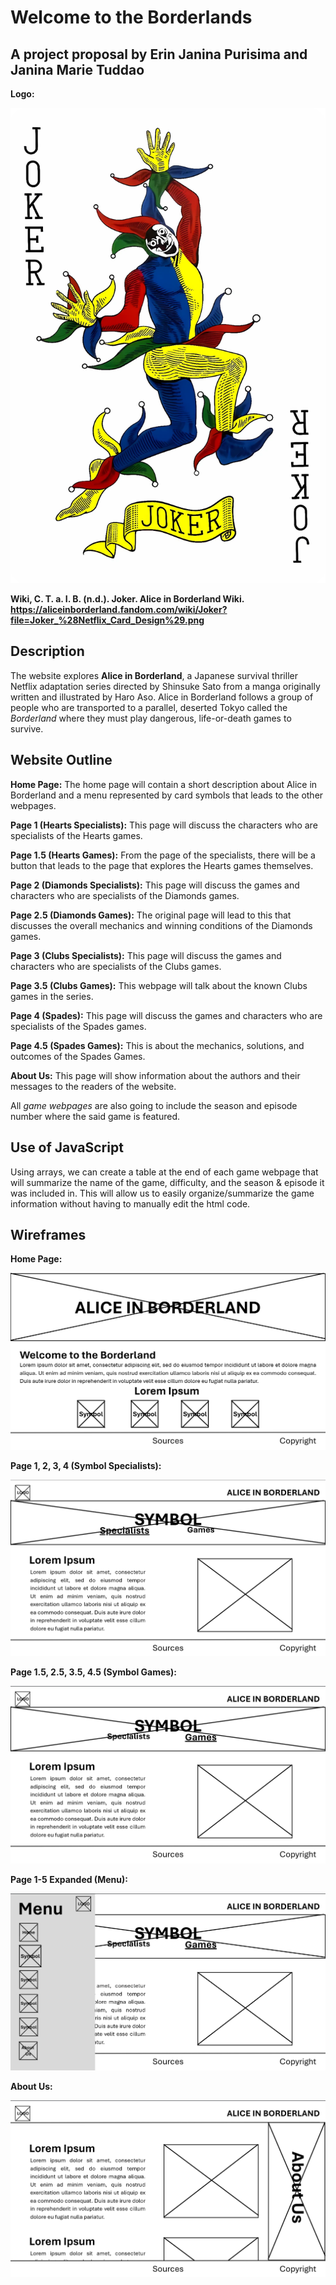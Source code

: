# Welcome to the Borderlands
## A project proposal by Erin Janina Purisima and Janina Marie Tuddao

**Logo:**

![Joker Card Logo](assets/Joker_29.png)

**Wiki, C. T. a. I. B. (n.d.). Joker. Alice in Borderland Wiki. https://aliceinborderland.fandom.com/wiki/Joker?file=Joker_%28Netflix_Card_Design%29.png**

## Description
The website explores **Alice in Borderland**, a Japanese survival thriller Netflix adaptation series directed by Shinsuke Sato from a manga originally written and illustrated by Haro Aso. Alice in Borderland follows a group of people who are transported to a parallel, deserted Tokyo called the *Borderland* where they must play dangerous, life-or-death games to survive.

## Website Outline
**Home Page:** The home page will contain a short description about Alice in Borderland and a menu represented by card symbols that leads to the other webpages.

**Page 1 (Hearts Specialists):** This page will discuss the characters who are specialists of the Hearts games.

**Page 1.5 (Hearts Games):** From the page of the specialists, there will be a button that leads to the page that explores the Hearts games themselves.

**Page 2 (Diamonds Specialists):** This page will discuss the games and characters who are specialists of the Diamonds games.

**Page 2.5 (Diamonds Games):** The original page will lead to this that discusses the overall mechanics and winning conditions of the Diamonds games.

**Page 3 (Clubs Specialists):** This page will discuss the games and characters who are specialists of the Clubs games.

**Page 3.5 (Clubs Games):** This webpage will talk about the known Clubs games in the series.

**Page 4 (Spades):** This page will discuss the games and characters who are specialists of the Spades games.

**Page 4.5 (Spades Games):** This is about the mechanics, solutions, and outcomes of the Spades Games.

**About Us:** This page will show information about the authors and their messages to the readers of the website.

All *game webpages* are also going to include the season and episode number where the said game is featured.

## Use of JavaScript
Using arrays, we can create a table at the end of each game webpage that will summarize the name of the game, difficulty, and the season & episode it was included in. This will allow us to easily organize/summarize the game information without having to manually edit the html code. 


## Wireframes
**Home Page:**

![Home Page Wireframe](assets/Homepage.png)

**Page 1, 2, 3, 4 (Symbol Specialists):**

![Specialists Wireframe](assets/Specialists.png)

**Page 1.5, 2.5, 3.5, 4.5 (Symbol Games):**

![Games Wireframe](assets/Games.png)

**Page 1-5 Expanded (Menu):**

![Expanded Wireframe](assets/Expanded.png)

**About Us:**

![About Us Wireframe](assets/AboutUs.png)



